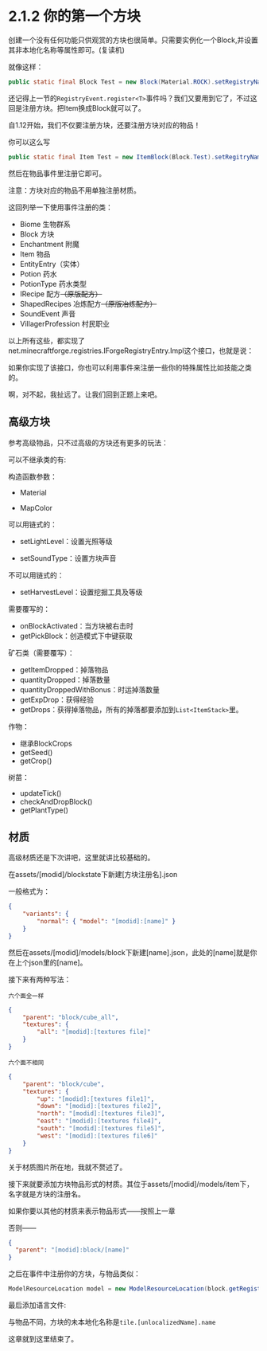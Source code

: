 # 2.1.2 你的第一个方块

创建一个没有任何功能只供观赏的方块也很简单。只需要实例化一个Block,并设置其非本地化名称等属性即可。(复读机)

就像这样：
```java
public static final Block Test = new Block(Material.ROCK).setRegistryName("Test").setUnlocalizedName("test").setCreativeTab(CreativeTabs.MISC);
```

还记得上一节的`RegistryEvent.register<T>`事件吗？我们又要用到它了，不过这回是注册方块。把Item换成Block就可以了。

自1.12开始，我们不仅要注册方块，还要注册方块对应的物品！

你可以这么写

```java
public static final Item Test = new ItemBlock(Block.Test).setRegitryName(Block.Test.getRegistryName());
```

然后在物品事件里注册它即可。

注意：方块对应的物品不用单独注册材质。

这回列举一下使用事件注册的类：

* Biome 生物群系
* Block 方块
* Enchantment 附魔
* Item 物品
* EntityEntry（实体）
* Potion 药水
* PotionType 药水类型
* IRecipe 配方~~（原版配方）~~
* ShapedRecipes 冶炼配方~~（原版冶炼配方）~~
* SoundEvent 声音
* VillagerProfession 村民职业

以上所有这些，都实现了net.minecraftforge.registries.IForgeRegistryEntry.Impl<T>这个接口，也就是说：

如果你实现了该接口，你也可以利用事件来注册一些你的特殊属性比如技能之类的。

啊，对不起，我扯远了。让我们回到正题上来吧。

## 高级方块

参考高级物品，只不过高级的方块还有更多的玩法：

可以不继承类的有:

构造函数参数：

* Material

* MapColor

可以用链式的：

* setLightLevel：设置光照等级

* setSoundType：设置方块声音

不可以用链式的：

* setHarvestLevel：设置挖掘工具及等级

需要覆写的：

* onBlockActivated：当方块被右击时
* getPickBlock：创造模式下中键获取

矿石类（需要覆写）：

* getItemDropped：掉落物品
* quantityDropped：掉落数量
* quantityDroppedWithBonus：时运掉落数量
* getExpDrop：获得经验
* getDrops：获得掉落物品，所有的掉落都要添加到`List<ItemStack>`里。

作物：

* 继承BlockCrops
* getSeed()
* getCrop()

树苗：

* updateTick()
* checkAndDropBlock()
* getPlantType()

## 材质

高级材质还是下次讲吧，这里就讲比较基础的。

在assets/[modid]/blockstate下新建[方块注册名].json

一般格式为：

```json
{  
    "variants": {    
        "normal": { "model": "[modid]:[name]" }  
    }
}
```

然后在assets/[modid]/models/block下新建[name].json，此处的[name]就是你在上个json里的[name]。

接下来有两种写法：

`六个面全一样`

```json
{
    "parent": "block/cube_all",
    "textures": {
        "all": "[modid]:[textures file]"
    }
}
```

`六个面不相同`

```json
{
    "parent": "block/cube",
    "textures": {
        "up": "[modid]:[textures file1]",
        "down": "[modid]:[textures file2]",
        "north": "[modid]:[textures file3]",
        "east": "[modid]:[textures file4]",
        "south": "[modid]:[textures file5]",
        "west": "[modid]:[textures file6]"
    }
}
```

关于材质图片所在地，我就不赘述了。

接下来就要添加方块物品形式的材质。其位于assets/[modid]/models/item下，名字就是方块的注册名。

如果你要以其他的材质来表示物品形式——按照上一章

否则——

```json
{
  "parent": "[modid]:block/[name]"
}
```

之后在事件中注册你的方块，与物品类似：

```java
ModelResourceLocation model = new ModelResourceLocation(block.getRegistryName(), "inventory");       ModelLoader.setCustomModelResourceLocation(Item.getItemFromBlock(block), [metadata], model);
```

最后添加语言文件:

与物品不同，方块的未本地化名称是`tile.[unlocalizedName].name`

这章就到这里结束了。